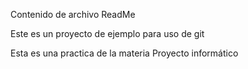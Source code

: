 Contenido de archivo ReadMe

Este es un proyecto de ejemplo para uso de git

Esta es una practica de la materia Proyecto informático
